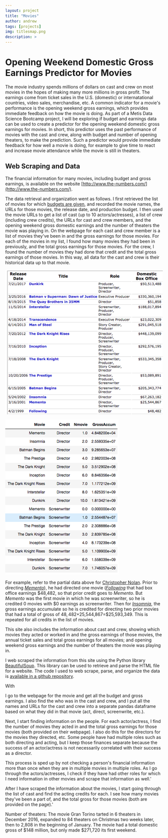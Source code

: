 ```yaml
---
layout: project
title: "Movies"
author: andrew
tags: [projects]
img: titlesmap.png
description: >
---
```



# Opening Weekend Domestic Gross Earnings Predictor for Movies

The movie industry spends millions of dollars on cast and crew on most movies in the hopes of making many more millions in gross profit.  The earnings come from ticket sales in the U.S. (domestic) or internatational countries, video sales, merchandise, etc.  A common indicator for a movie's performance is the opening weekend gross earnings, which provides immediate feedback on how the movie is doing.  As part of a Metis Data Science Bootcamp project, I will be exploring if budget and earnings data can be used to create a predictor for the opening weekend domestic gross earnings for movies.  In short, this predictor uses the past performance of movies with the cast and crew, along with budget and number of opening theaters, to make the prediction.  Such a predictor would provide immediate feedback for how well a movie is doing, for example to give time to react and increase movie attendance while the movie is still in theaters.



## Web Scraping and Data

The financial information for many movies, including budget and gross earnings, is available on the website [http://www.the-numbers.com/](http://www.the-numbers.com/).  

The data retrieval and organization went as follows.  I first retrieved the list of movies for which [budgets are given](http://www.the-numbers.com/movie/budgets/all), and recorded the movie names, the URLs for those movies, the release date, and production budget.  I then used the movie URLs to get a list of cast (up to 10 actors/actresses), a list of crew (including crew credits), the URLs for cast and crew members, and the opening weekend gross domestic earnings and the number of theaters the movie was playing in.  On the webpage for each cast and crew member is a list of movies they've been in and the gross earnings for those movies.  For each of the movies in my list, I found how many movies they had been in previously, and the total gross earnings for those movies.  For the crew, I found the number of movies they had done that credit and the total gross earnings of those movies.  In this way, all data for the cast and crew is their historical data up to that movie.

![Christopher Nolan Movie Table](/public/img/Nolan_Movie_Table.png)

![Christopher Nolan Data](/public/img/Nolan_Dataframe.png)

For example, refer to the partial data above for [Christopher Nolan](http://www.the-numbers.com/person/106410401-Christopher-Nolan#tab=technical). Prior to directing [*Memento*](http://www.the-numbers.com/movie/Memento#tab=summary)), he had directed one movie ([*Following*](http://www.the-numbers.com/movie/Following#tab=summary) that had box office earnings $48,482, so that prior credit goes to *Memento*.  But *Memento* was the first movie in which he was screenwriter, so he is credited 0 movies with $0 earnings as screenwriter.  Then for [*Insomnia*](<http://www.the-numbers.com/movie/Insomnia-(2002)#tab=summary>), the gross earnings accumulate so he is credited for directing two prior movies that had a total of gross of $48,482+$25,544,867=$25,593,349.  This is repeated for all credits in the list of movies.







This site also includes the information about cast and crew, showing which movies they acted or worked in and the gross earnings of those movies, the annual ticket sales and total gross earnings for all movies; and opening weekend gross earnings and the number of theaters the movie was playing in.  


I web scraped the information from this site using the Python library [BeautifulSoup](https://www.crummy.com/software/BeautifulSoup/bs4/doc/).  This library can be used to retrieve and parse the HTML file for a website.  The code I used to web scrape, parse, and organize the data is [available in a github repository](https://github.com/andrewkruger/WebscrapeBoxOfficePredictor/blob/master/WebscrapeBoxOfficePredictor.ipynb).

With 






I go to the webpage for the movie and get all the budget and gross earnings.  I also find the who was in the cast and crew, and I put all the names and URLs for the cast and crew into a separate pandas dataframe based on what they did in that movie (act, direct, screenwrite, etc.).

Next, I start finding information on the people.  For each actor/actress, I find the number of movies they acted in and the total gross earnings for those movies (both provided on their webpage).  I also do this for the directors for the movies they directed, etc.  Some people have had multiple roles such as both directing and acting, but I keep those finances separate because the success of an actor/actress is not necessarily correlated with their success as a director.

This process is sped up by not checking a person's financial information more than once when they are in multiple movies in multiple roles.  As I go through the actors/actresses, I check if they have had other roles for which I need information in other movies and scrape that information as well.'

After I have scraped the information about the movies, I start going through the list of cast and find the acting credits for each.  I see how many movies they've been a part of, and the total gross for those movies (both are provided on the page).'



Number of theaters: The movie Gran Torino tarted in 6 theaters in December 2016, expanded to 84 theaters on Christmas two weeks later, then to 2,808 in the beginning of January.  The movie had a total domestic gross of $148 million, but only made $271,720 its first weekend.
